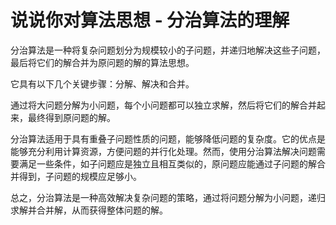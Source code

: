 # 说说你对算法思想 - 分治算法的理解

分治算法是一种将复杂问题划分为规模较小的子问题，并递归地解决这些子问题，最后将它们的解合并为原问题的解的算法思想。

它具有以下几个关键步骤：分解、解决和合并。

通过将大问题分解为小问题，每个小问题都可以独立求解，然后将它们的解合并起来，最终得到原问题的解。

分治算法适用于具有重叠子问题性质的问题，能够降低问题的复杂度。它的优点是能够充分利用计算资源，方便问题的并行化处理。然而，使用分治算法解决问题需要满足一些条件，如子问题应是独立且相互类似的，原问题应能通过子问题的解合并得到，子问题的规模应足够小。

总之，分治算法是一种高效解决复杂问题的策略，通过将问题分解为小问题，递归求解并合并解，从而获得整体问题的解。

